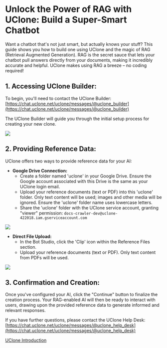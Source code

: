 # Unlock the Power of RAG with UClone: Build a Super-Smart Chatbot

Want a chatbot that's not just smart, but actually knows your stuff? This guide shows you how to build one using UClone and the magic of RAG (Retrieval Augmented Generation). RAG is the secret sauce that lets your chatbot pull answers directly from your documents, making it incredibly accurate and helpful. UClone makes using RAG a breeze – no coding required!

## 1. Accessing UClone Builder:

To begin, you'll need to contact the UClone Builder: [https://chat.uclone.net/uclone/messages/@uclone_builder](https://chat.uclone.net/uclone/messages/@uclone_builder)

The UClone Builder will guide you through the initial setup process for creating your new clone.


![](https://uclone-ai.github.io/uclone_contents/images/uclone_builder_thumbnail.jpg)

## 2. Providing Reference Data:

UClone offers two ways to provide reference data for your AI:

* **Google Drive Connection:**
    * Create a folder named 'uclone' in your Google Drive. Ensure the Google account associated with this Drive is the same as your UClone login email.
    * Upload your reference documents (text or PDF) into this 'uclone' folder. Only text content will be used; images and other media will be ignored. Ensure the 'uclone' folder name uses lowercase letters.
    * Share the 'uclone' folder with the UClone service account, granting "viewer" permission: `docs-crawler-dev@uclone-422018.iam.gserviceaccount.com`

![](https://uclone-ai.github.io/uclone_contents/images/share_crawler.jpg)

* **Direct File Upload:**
    * In the Bot Studio, click the 'Clip' icon within the Reference Files section.
    * Upload your reference documents (text or PDF). Only text content from PDFs will be used.


![](https://uclone-ai.github.io/uclone_contents/images/add_knowledge.jpg)


## 3. Confirmation and Creation:

Once you've configured your AI, click the "Continue" button to finalize the creation process. Your RAG-enabled AI will then be ready to interact with users, drawing upon the provided reference data to generate informed and relevant responses.

If you have further questions, please contact the UClone Help Desk: [https://chat.uclone.net/uclone/messages/@uclone_help_desk](https://chat.uclone.net/uclone/messages/@uclone_help_desk)

[UClone Introduction](https://docs.uclone.net/)
